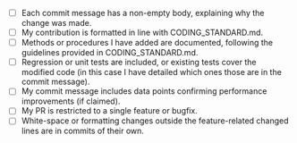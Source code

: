 <!---
Thank you for your contribution. Please make sure your pull request fulfils all of the below requirements. If you cannot currently tick all the boxes, but would still like to create a PR, then add the label "work in progress" and assign the PR to yourself.
--->

- [ ] Each commit message has a non-empty body, explaining why the change was made.
- [ ] My contribution is formatted in line with CODING_STANDARD.md.
- [ ] Methods or procedures I have added are documented, following the guidelines provided in CODING_STANDARD.md.
- [ ] Regression or unit tests are included, or existing tests cover the modified code (in this case I have detailed which ones those are in the commit message).
- [ ] My commit message includes data points confirming performance improvements (if claimed).
- [ ] My PR is restricted to a single feature or bugfix.
- [ ] White-space or formatting changes outside the feature-related changed lines are in commits of their own.

<!---
See, e.g., https://chris.beams.io/posts/git-commit/ for general guidelines on commit messages.

If you have created commits mixing multiple features and/or unrelated white-space changes, use a sequence involving git reset and git add -p to fix this.
--->
